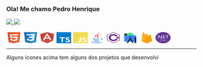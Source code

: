 ### Ola! Me chamo Pedro Henrique

<div>
  <a href="https://github.com/PedroPog">
  <img height="180cm" src="https://github-readme-stats.vercel.app/api?username=PedroPog&lang_count=50&show_icons=true&theme=transparent&includ_all_commits=true&count_private=true"/>
  <img height="180cm" src="https://github-readme-stats.vercel.app/api/top-langs/?username=PedroPog&layout=donut&lang_count=50&theme=transparent"/>
</div>
 <div style="display: inline_block"><br>
  <a href="https://atlantictravel.netlify.app"><img align="center" height="30" width="40" src="https://raw.githubusercontent.com/devicons/devicon/master/icons/html5/html5-original.svg"></a>
  <img align="center" height="30" width="40" src="https://raw.githubusercontent.com/devicons/devicon/master/icons/css3/css3-original.svg">
   <img align="center" height="30" width="40" src="https://github.com/devicons/devicon/blob/1119b9f84c0290e0f0b38982099a2bd027a48bf1/icons/angularjs/angularjs-plain.svg">
   <img align="center" height="30" width="40" src="https://github.com/devicons/devicon/blob/1119b9f84c0290e0f0b38982099a2bd027a48bf1/icons/typescript/typescript-plain.svg">
     <img align="center" height="30" width="40"src="https://raw.githubusercontent.com/devicons/devicon/master/icons/javascript/javascript-plain.svg">
   <a href="https://github.com/PedroPog/parking-control"><img align="center" height="30" width="40"src="https://github.com/devicons/devicon/blob/1119b9f84c0290e0f0b38982099a2bd027a48bf1/icons/java/java-original.svg"></a>
   <a href="https://github.com/PedroPog/IMC-C"><img align="center" height="30" width="40" src="https://raw.githubusercontent.com/devicons/devicon/master/icons/csharp/csharp-line.svg"></a>
   <a href="https://github.com/PedroPog/App_Calculadora_IMC"><img align="center" height="30" width="40" src="https://github.com/devicons/devicon/blob/master/icons/androidstudio/androidstudio-original.svg"></a>
  <a href="https://logintestefire.netlify.app/login"><img style align="center" height="30" width="40" src="https://raw.githubusercontent.com/devicons/devicon/master/icons/firebase/firebase-plain.svg"></a>   
   <a href="https://github.com/PedroPog/ASPnet-projeto"><img style align="center" height="30" width="40" src="https://raw.githubusercontent.com/devicons/devicon/master/icons/dotnetcore/dotnetcore-original.svg"></a>
  <hr>
  <p>Alguns ícones acima tem alguns dos projetos que desenvolvi</p>
   
   
</div> 
